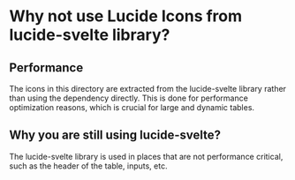 # Why not use Lucide Icons from lucide-svelte library?

## Performance

The icons in this directory are extracted from the lucide-svelte library rather than using the dependency directly. This is done for performance optimization reasons, which is crucial for large and dynamic tables.

## Why you are still using lucide-svelte?

The lucide-svelte library is used in places that are not performance critical, such as the header of the table, inputs, etc.
